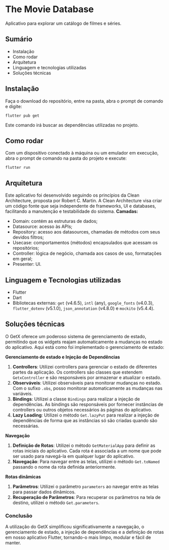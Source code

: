 # **The Movie Database**
Aplicativo para explorar um catálogo de filmes e séries.

## **Sumário**
 - Instalação
 - Como rodar
 - Arquitetura
 - Linguagem e tecnologias utilizadas
 - Soluções técnicas

## Instalação
Faça o download do repositório, entre na pasta, abra o prompt de comando e digite:

    flutter pub get
Este comando irá buscar as dependências utilizadas no projeto.

## Como rodar
Com um dispositivo conectado à máquina ou um emulador em execução, abra o prompt de comando na pasta do projeto e execute:

    flutter run

## Arquitetura
Este aplicativo foi desenvolvido seguindo os princípios da Clean Architecture, proposta por Robert C. Martin. A Clean Architecture visa criar um código fonte que seja independente de frameworks, UI e databases, facilitando a manutenção e testabilidade do sistema.
**Camadas:**

 - Domain: contém as estruturas de dados;
 - Datasource: acesso às APIs;
 - Repository: acesso aos datasources, chamadas de métodos com seus devidos filtros;
 - Usecase:	comportamentos (métodos) encapsulados que acessam os repositórios;
 - Controller:	lógica de negócio, chamada aos casos de uso, formatações em geral;
 - Presenter: UI.

## Linguagem e Tecnologias utilizadas
- Flutter
- Dart
- Bibliotecas externas: `get` (v4.6.5), `intl` (any), `google_fonts` (v4.0.3), `flutter_dotenv` (v5.1.0), `json_annotation` (v4.8.0) e `mockito` (v5.4.4).

## Soluções técnicas
O GetX oferece um poderoso sistema de gerenciamento de estado, permitindo que os widgets reajam automaticamente a mudanças no estado do aplicativo. Aqui está como foi implementado o gerenciamento de estado:

**Gerenciamento de estado e Injeção de Dependências**
 1. **Controllers**: Utilizei controllers para gerenciar o estado de diferentes partes da aplicação. Os controllers são classes que estendem `GetxController` e são responsáveis por armazenar e atualizar o estado.
3. **Observáveis**: Utilizei observáveis para monitorar mudanças no estado. Com o sufixo `.obs`, posso monitorar automaticamente as mudanças nas variáveis.
4. **Bindings**: Utilizei a classe `Bindings` para realizar a injeção de dependências. As bindings são responsáveis por fornecer instâncias de controllers ou outros objetos necessários às páginas do aplicativo.
5. **Lazy Loading**: Utilizei o método `Get.lazyPut` para realizar a injeção de dependências de forma que as instâncias só são criadas quando são necessárias.

**Navegação**
 1. **Definição de Rotas**: Utilizei o método `GetMaterialApp` para definir as rotas iniciais do aplicativo. Cada rota é associada a um nome que pode ser usado para navegá-la em qualquer lugar do aplicativo.
 2. **Navegação**: Para navegar entre as telas, utilizei o método `Get.toNamed` passando o nome da rota definida anteriormente.

**Rotas dinâmicas** 

 1. **Parâmetros**: Utilizei o parâmetro `parameters` ao navegar entre as telas para passar dados dinâmicos.
 2. **Recuperação de Parâmetros**: Para recuperar os parâmetros na tela de destino, utilizei o método `Get.parameters`.

### Conclusão

A utilização do GetX simplificou significativamente a navegação, o gerenciamento de estado, a injeção de dependências e a definição de rotas em nosso aplicativo Flutter, tornando-o mais limpo, modular e fácil de manter.